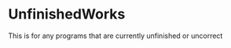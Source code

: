 UnfinishedWorks
===============


This is for any programs that are currently unfinished or uncorrect
